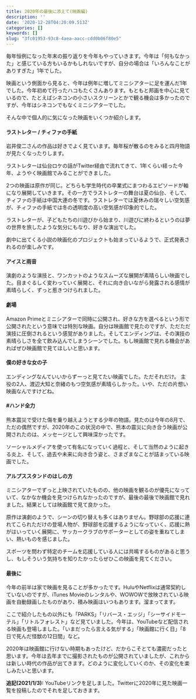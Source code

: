 ```yaml
---
title: 2020年の最後に添えて(映画編)
description: ''
date: '2020-12-28T04:20:09.513Z'
categories: []
keywords: []
slug: "3fc01953-93c8-4aea-aacc-cdd0b06f80e5"
---
```

毎年恒例になった年末の振り返りを今年もやっていきます。今年は「何もなかった」と感じている方もいるかもしれないですが、自分の場合は「いろんなことがありすぎた」1年でした。

映画という側面から見ると、今年は例年に増してミニシアターに足を運んだ1年でした。今年初めて行ったハコもたくさんあります。もともと邦画を中心に見ているので、たとえばシネコンの小さいスクリーンとかで観る機会は多かったのですが、今年はシネコンでもなくミニシアターでした。

そんな中で個人的に気になった映画をいくつか紹介します。

#### ラストレター / チィファの手紙

岩井俊二さんの作品は好きでよく見ています。毎年桜が散るのをみると四月物語が見たくなったりします。

ラストレターは仙台ロケの話がTwitter経由で流れてきて、1年くらい経った今年、ようやく映画館でみることができました。

2つの映画は原作が同じ。どちらも学生時代の卒業式にまつわるエピソードが軸になり展開していきます。その一方でラストレターの舞台は夏の仙台、そして、チィファの手紙は中国大連の冬です。ラストレターでは夏休みの瑞々しい空気感が、チィファの手紙では冬の透明度の高い空気感が印象的でした。

ラストレターが、子どもたちの川遊びから始まり、川遊びに終わるというのは夢の世界を旅したような気分にもなり、好きな演出でした。

劇中に出てくる小説の映画化のプロジェクトも始まっているようで、正式発表されるのが楽しみです。

#### アイスと雨音

演劇のような演技と、ワンカットのようなスムーズな展開が素晴らしい映画でした。目まぐるしく変わっていく展開と、それに向き合いながら発露される感情が素晴らしく、ずっと惹きつけられました。

#### 劇場

Amazon Primeとミニシアターで同時に公開され、好きな方を選べるという形で公開されたという意味では特別な映画。自分は映画館で見たのですが、ただただ演技に圧倒されるという感覚がありました。そしてエンディングは、その演技の素晴らしさを全て飲み込んでしまうシーンでした。もし映画館で見れる機会があればぜひ映画館で見てほしいと思います。

#### 僕の好きな女の子

エンディングなんていいからずーっと見てたい映画でした。ただそれだけ。 主役の2人、渡辺大知と奈緒のもつ空気感が素晴らしかった。いや、ただの片想い映画なんですけどね。

#### #ハンド全力

熊本震災で受けた傷を乗り越えようとする少年の物語。見たのは今年の8月で、ただの偶然ですが、2020年のこの状況の中で、熊本の震災に向き合う映画が公開されたのは、メッセージとして興味深かったです。

ソーシャルメディアを使って有名になっていく過程と、そして当然のように起きる炎上、そして、過去や未来に向き合う姿と、さまざまなことが詰まっている映画でした。

#### アルプススタンドのはしの方

ミニシアターでずっと上映されていたものの、他の映画を観るのが優先になっていて、なかなか機会を見つけられなかったのですが、最後の最後で映画館で見れました。結果としては映画館で見て良かった。

原作は演劇のようで、シーンの切り替えも多くはありません。野球部の応援に連れてこられただけの登場人物が、野球部を応援するようになっていく、応援に熱がはいっていく展開に、サッカークラブのサポーターとしての姿を重ねてしまい、熱いものを感じました。

スポーツを問わず特定のチームを応援している人には共鳴するものがあると思うし、もしそういう気持ちを知りたかったらぜひこの映画を見てください。

#### 最後に

今年の前半は家で映画を見ることが多かったです。HuluやNetflixは通常契約していないのですが、iTunes Movieのレンタルや、WOWOWで放映されている映画を自動録画したものがあり、積み映画はいつもあります。溜まってます。

ここで紹介したもの以外にも「PARKS」「リバース・エッジ」「シーサイドモーテル」「リトルフォレスト」など見ていました。今年は、YouTubeなど配信される映画も登場しました。「いまだったら言える気がする」「映画館に行く日」「8日で死んだ怪獣の12日間」など。

2020年は映画館に行けない時期もあったけど、だからこそとても濃密だったと思います。今年は去年までに撮影されたものが公開されていましたが、これからは新しい時代の作品が出てきます。どのように変化していくのか、その変化を楽しみたいと思います。

**追記(2021/1/3):** YouTubeリンクを足しました。Twitterに2020年に見た映画一覧を投稿したのでそれを足しておきます。